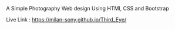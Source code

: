 A Simple Photography Web design Using HTMl, CSS and Bootstrap

Live Link : https://milan-sony.github.io/Third_Eye/
